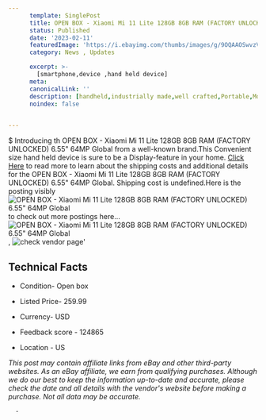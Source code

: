 ```yaml
---
      template: SinglePost
      title: OPEN BOX - Xiaomi Mi 11 Lite 128GB 8GB RAM (FACTORY UNLOCKED) 6.55" 64MP Global
      status: Published
      date: '2023-02-11'
      featuredImage: 'https://i.ebayimg.com/thumbs/images/g/9OQAAOSwvzVjrfj9/s-l225.jpg'
      category: News , Updates

      excerpt: >-
        [smartphone,device ,hand held device]
      meta:
      canonicalLink: ''
      description: [handheld,industrially made,well crafted,Portable,Mobile,Compact,Convenient,Lightweight,Maneuverable,Man-portable,Miniature,Carriable,Hand-held,Light,Holdable,Transportable,Mobile device,Pocket-sized,On-the-go,Wireless,Cordless,Compact size,Convenient size, smartphone,device ,hand held device]
      noindex: false
      

---
```

$
      Introducing th OPEN BOX - Xiaomi Mi 11 Lite 128GB 8GB RAM (FACTORY UNLOCKED) 6.55" 64MP Global from a well-known brand.This Convenient size hand held device is sure to be a Display-feature in your home. [Click Here](https://www.ebay.com/itm/225323206387?hash=item34764f46f3%3Ag%3A9OQAAOSwvzVjrfj9&mkevt=1&mkcid=1&mkrid=711-53200-19255-0&campid=%253CePNCampaignId%253E&customid=%253CreferenceId%253E&toolid=10049) to read more to learn about the shipping costs and additional details for the OPEN BOX - Xiaomi Mi 11 Lite 128GB 8GB RAM (FACTORY UNLOCKED) 6.55" 64MP Global. Shipping cost is undefined.Here is the posting visibly ![OPEN BOX - Xiaomi Mi 11 Lite 128GB 8GB RAM (FACTORY UNLOCKED) 6.55" 64MP Global](https://i.ebayimg.com/thumbs/images/g/9OQAAOSwvzVjrfj9/s-l225.jpg) to check out more postings here... ![OPEN BOX - Xiaomi Mi 11 Lite 128GB 8GB RAM (FACTORY UNLOCKED) 6.55" 64MP Global](https://i.ebayimg.com/images/g/9OQAAOSwvzVjrfj9/s-l1600.jpg), ![check vendor page](https://origin-galleryplus.ebayimg.com/ws/web/225323206387_2_0_1/225x225.jpg)'

      

 ## Technical Facts 



     
      

 - Condition- Open box 


      

 - Listed Price- 259.99 


      

 - Currency- USD 


      

 - Feedback score - 124865 


      

 - Location - US 


      
      

 *_This post may contain affiliate links from eBay and other third-party websites. As an eBay affiliate, we earn from qualifying purchases. Although we do our best to keep the information up-to-date and accurate, please check the date and all details with the vendor's website before making a purchase. Not all data may be accurate._*




      -
